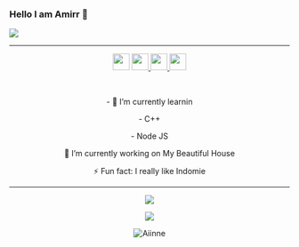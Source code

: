 ### Hello I am Amirr 👋 

<img align="center" src="https://github-cardname.caliph.my.id/api?name=Amirr&description=Hi,%20i%27m%20aine%20and%20i%27m%20just%20a%20newbie%20programmer%20Nice%20to%20meet%20you%20%F0%9F%91%8B&image=https://avatars.githubusercontent.com/Amrbot01&usqp=CAU&backgroundColor=%23ecf0f1&instagram=@amirbot_01&github=Amirr&pattern=ticTacToe&colorPattern=%23eaeaea&site=Regards%20by%20Amirr"/>

------

<p align='center'>
  <a href="https://wa.me/https://wa.me/6282154156241"><img height="30" src="https://telegra.ph/file/74e742d63924a4b4cd625.jpg"></a>
  <a href="https://facebook.com/Amirr"><img height="30" src="https://telegra.ph/file/0aa5e722cc8ef66a7b3d2.jpg"</a>
  <a href="https://mez.ink/anemio"><img height="30" src="https://telegra.ph/file/e060e09151c3e49652078.jpg"</a>
  <a href="https://instagram.com/amirbot_01"><img height="30" src="https://raw.githubusercontent.com/TobyG74/TobyG74/main/instagram.jpg"></a>
</p>

</br>
  
<p align='center'>
- 🌱 I’m currently learnin
</p>
<p align='center'>
   - C++
</p>
<p align='center'>
  - Node JS
</p>
<p align='center'>
🔭 I’m currently working on My Beautiful House
</p>
<p align='center'>
   ⚡ Fun fact: I really like Indomie
 </p>
   
 ------
<p align="center"><a href="https://github.com/Amrbot01"><img src="https://github-readme-stats.vercel.app/api?username=Amrbot01&show_icons=true&theme=tokyonight"></a></p>
<p align="center">
  <a href="https://github.com/Amrbot01"><img src="https://github-readme-stats.vercel.app/api/top-langs?username=Amrbot01&bg_color=30,e96443,904e95&title_color=fff&text_color=fff&hide_border=true&show_icons=true&layout=compact" /></a>
</p>

<p align="center"> <img src="https://github-readme-streak-stats.herokuapp.com/?user=Aiinne&" alt="Aiinne" /></p>

